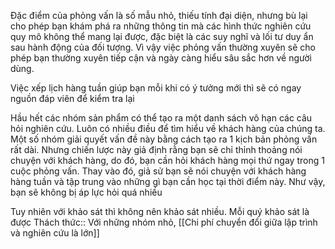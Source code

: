 Đặc điểm của phỏng vấn là số mẫu nhỏ, thiếu tính đại diện, nhưng bù lại cho phép bạn khám phá ra những thông tin mà các hình thức nghiên cứu quy mô không thể mang lại được, đặc biệt là các suy nghĩ và lối tư duy ẩn sau hành động của đối tượng. Vì vậy việc phỏng vấn thường xuyên sẽ cho phép bạn thường xuyên tiếp cận và ngày càng hiểu sâu sắc hơn về người dùng. 

Việc xếp lịch hàng tuần giúp bạn mỗi khi có ý tưởng mới thì sẽ có ngay nguồn đáp viên để kiểm tra lại 

Hầu hết các nhóm sản phẩm có thể tạo ra một danh sách vô hạn các câu hỏi nghiên cứu. Luôn có nhiều điều để tìm hiểu về khách hàng của chúng ta. Một số nhóm giải quyết vấn đề này bằng cách tạo ra 1 kịch bản phỏng vấn rất dài. Nhưng chiến lược này giả định rằng bạn sẽ chỉ thỉnh thoảng nói chuyện với khách hàng, do đó, bạn cần hỏi khách hàng mọi thứ ngay trong 1 cuộc phỏng vấn. Thay vào đó, giả sử bạn sẽ nói chuyện với khách hàng hàng tuần và tập trung vào những gì bạn cần học tại thời điểm này. Như vậy, bạn sẽ không bị áp lực hỏi quá nhiều

Tuy nhiên với khảo sát thì không nên khảo sát nhiều. Mỗi quý khảo sát là được
Thách thức:: Với những nhóm nhỏ, [[Chi phí chuyển đổi giữa lập trình và nghiên cứu là lớn]]